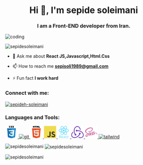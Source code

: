 <h1 align="center">Hi 👋, I'm sepide soleimani</h1>
<h3 align="center">I am a Front-END developer from Iran.</h3>
<img aling="right" alt="coding" width="400" src="https://media.tenor.com/S59bPkT0pqcAAAAC/programming.gif" />
<p align="left"> <img src="https://komarev.com/ghpvc/?username=sepidesoleimani&label=Profile%20views&color=0e75b6&style=flat" alt="sepidesoleimani" /> </p>

- 💬 Ask me about **React JS,Javascript,Html.Css**

- 📫 How to reach me **sepisoli1989@gmail.com**

- ⚡ Fun fact **I work hard**

<h3 align="left">Connect with me:</h3>
<p align="left">
<a href="https://linkedin.com/in/sepideh-soleimani" target="blank"><img align="center" src="https://raw.githubusercontent.com/rahuldkjain/github-profile-readme-generator/master/src/images/icons/Social/linked-in-alt.svg" alt="sepideh-soleimani" height="30" width="40" /></a>
</p>

<h3 align="left">Languages and Tools:</h3>
<p align="left"> <a href="https://www.w3schools.com/css/" target="_blank" rel="noreferrer"> <img src="https://raw.githubusercontent.com/devicons/devicon/master/icons/css3/css3-original-wordmark.svg" alt="css3" width="40" height="40"/> </a> <a href="https://git-scm.com/" target="_blank" rel="noreferrer"> <img src="https://www.vectorlogo.zone/logos/git-scm/git-scm-icon.svg" alt="git" width="40" height="40"/> </a> <a href="https://www.w3.org/html/" target="_blank" rel="noreferrer"> <img src="https://raw.githubusercontent.com/devicons/devicon/master/icons/html5/html5-original-wordmark.svg" alt="html5" width="40" height="40"/> </a> <a href="https://developer.mozilla.org/en-US/docs/Web/JavaScript" target="_blank" rel="noreferrer"> <img src="https://raw.githubusercontent.com/devicons/devicon/master/icons/javascript/javascript-original.svg" alt="javascript" width="40" height="40"/> </a> <a href="https://reactjs.org/" target="_blank" rel="noreferrer"> <img src="https://raw.githubusercontent.com/devicons/devicon/master/icons/react/react-original-wordmark.svg" alt="react" width="40" height="40"/> </a> <a href="https://redux.js.org" target="_blank" rel="noreferrer"> <img src="https://raw.githubusercontent.com/devicons/devicon/master/icons/redux/redux-original.svg" alt="redux" width="40" height="40"/> </a> <a href="https://sass-lang.com" target="_blank" rel="noreferrer"> <img src="https://raw.githubusercontent.com/devicons/devicon/master/icons/sass/sass-original.svg" alt="sass" width="40" height="40"/> </a> <a href="https://tailwindcss.com/" target="_blank" rel="noreferrer"> <img src="https://www.vectorlogo.zone/logos/tailwindcss/tailwindcss-icon.svg" alt="tailwind" width="40" height="40"/> </a> </p>

<p><img align="left" src="https://github-readme-stats.vercel.app/api/top-langs?username=sepidesoleimani&show_icons=true&locale=en&layout=compact" alt="sepidesoleimani" /></p>

<p>&nbsp;<img align="center" src="https://github-readme-stats.vercel.app/api?username=sepidesoleimani&show_icons=true&locale=en" alt="sepidesoleimani" /></p>

<p><img align="center" src="https://github-readme-streak-stats.herokuapp.com/?user=sepidesoleimani&" alt="sepidesoleimani" /></p>
